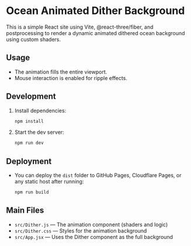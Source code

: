 # Ocean Animated Dither Background

This is a simple React site using Vite, @react-three/fiber, and postprocessing to render a dynamic animated dithered ocean background using custom shaders.

## Usage
- The animation fills the entire viewport.
- Mouse interaction is enabled for ripple effects.

## Development
1. Install dependencies:
   ```sh
   npm install
   ```
2. Start the dev server:
   ```sh
   npm run dev
   ```

## Deployment
- You can deploy the `dist` folder to GitHub Pages, Cloudflare Pages, or any static host after running:
  ```sh
  npm run build
  ```

## Main Files
- `src/Dither.js` — The animation component (shaders and logic)
- `src/Dither.css` — Styles for the animation background
- `src/App.jsx` — Uses the Dither component as the full background
